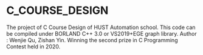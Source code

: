 # C_COURSE_DESIGN
The project of C Course Design of HUST Automation school. This code can be compiled under BORLAND C++ 3.0 or VS2019+EGE graph library.
Author : Wenjie Qu, Zishan Yin.
Winning the second prize in C Programming Contest held in 2020.
